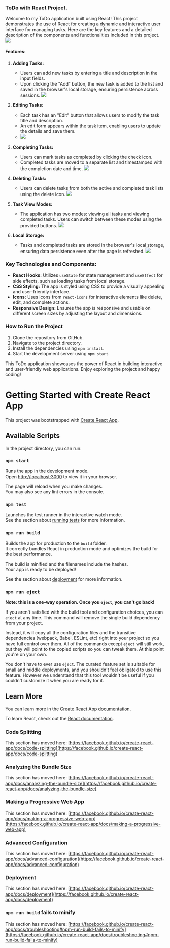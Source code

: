 ### ToDo with React Project.

Welcome to my ToDo application built using React! This project demonstrates the use of React for creating a dynamic and interactive user interface for managing tasks. Here are the key features and a detailed description of the components and functionalities included in this project.
![](https://github.com/singhshivaa/ToDo-with-react/assets/160582204/ead8b497-6b0d-4abf-a19a-d085c3dd2d4e)


#### Features:

1. **Adding Tasks:**
   - Users can add new tasks by entering a title and description in the input fields.
   - Upon clicking the "Add" button, the new task is added to the list and saved in the browser's local storage, ensuring persistence across sessions.
     ![](https://github.com/singhshivaa/ToDo-with-react/assets/160582204/15669af1-2209-4fa5-937e-bea022f5fe3e)

2. **Editing Tasks:**
   - Each task has an "Edit" button that allows users to modify the task title and description.
   - An edit form appears within the task item, enabling users to update the details and save them.
   - ![](https://github.com/singhshivaa/ToDo-with-react/assets/160582204/7a6e15a6-72cf-4612-94fb-5a4e7bd889fa)

3. **Completing Tasks:**
   - Users can mark tasks as completed by clicking the check icon.
   - Completed tasks are moved to a separate list and timestamped with the completion date and time.
     ![](https://github.com/singhshivaa/ToDo-with-react/assets/160582204/4ad9d69d-0dc9-4caf-a77c-c87bf9e2360c)


4. **Deleting Tasks:**
   - Users can delete tasks from both the active and completed task lists using the delete icon.
     ![](https://github.com/singhshivaa/ToDo-with-react/assets/160582204/4bff7ff6-3e30-4701-aec9-b4bf9057c3c4)

5. **Task View Modes:**
   - The application has two modes: viewing all tasks and viewing completed tasks. Users can switch between these modes using the provided buttons.
     ![](https://github.com/singhshivaa/ToDo-with-react/assets/160582204/2544aced-d22f-490d-b6a0-8db9ea68eb32)

6. **Local Storage:**
   - Tasks and completed tasks are stored in the browser's local storage, ensuring data persistence even after the page is refreshed.
     ![](https://github.com/singhshivaa/ToDo-with-react/assets/160582204/a8478498-b7c8-4f61-93b0-136d15b82e4c)

### Key Technologies and Components:

- **React Hooks:** Utilizes `useState` for state management and `useEffect` for side effects, such as loading tasks from local storage.
- **CSS Styling:** The app is styled using CSS to provide a visually appealing and user-friendly interface.
- **Icons:** Uses icons from `react-icons` for interactive elements like delete, edit, and complete actions.
- **Responsive Design:** Ensures the app is responsive and usable on different screen sizes by adjusting the layout and dimensions.

### How to Run the Project

1. Clone the repository from GitHub.
2. Navigate to the project directory.
3. Install the dependencies using `npm install`.
4. Start the development server using `npm start`.

This ToDo application showcases the power of React in building interactive and user-friendly web applications. Enjoy exploring the project and happy coding!








# Getting Started with Create React App

This project was bootstrapped with [Create React App](https://github.com/facebook/create-react-app).

## Available Scripts

In the project directory, you can run:

### `npm start`

Runs the app in the development mode.\
Open [http://localhost:3000](http://localhost:3000) to view it in your browser.

The page will reload when you make changes.\
You may also see any lint errors in the console.

### `npm test`

Launches the test runner in the interactive watch mode.\
See the section about [running tests](https://facebook.github.io/create-react-app/docs/running-tests) for more information.

### `npm run build`

Builds the app for production to the `build` folder.\
It correctly bundles React in production mode and optimizes the build for the best performance.

The build is minified and the filenames include the hashes.\
Your app is ready to be deployed!

See the section about [deployment](https://facebook.github.io/create-react-app/docs/deployment) for more information.

### `npm run eject`

**Note: this is a one-way operation. Once you `eject`, you can't go back!**

If you aren't satisfied with the build tool and configuration choices, you can `eject` at any time. This command will remove the single build dependency from your project.

Instead, it will copy all the configuration files and the transitive dependencies (webpack, Babel, ESLint, etc) right into your project so you have full control over them. All of the commands except `eject` will still work, but they will point to the copied scripts so you can tweak them. At this point you're on your own.

You don't have to ever use `eject`. The curated feature set is suitable for small and middle deployments, and you shouldn't feel obligated to use this feature. However we understand that this tool wouldn't be useful if you couldn't customize it when you are ready for it.

## Learn More

You can learn more in the [Create React App documentation](https://facebook.github.io/create-react-app/docs/getting-started).

To learn React, check out the [React documentation](https://reactjs.org/).

### Code Splitting

This section has moved here: [https://facebook.github.io/create-react-app/docs/code-splitting](https://facebook.github.io/create-react-app/docs/code-splitting)

### Analyzing the Bundle Size

This section has moved here: [https://facebook.github.io/create-react-app/docs/analyzing-the-bundle-size](https://facebook.github.io/create-react-app/docs/analyzing-the-bundle-size)

### Making a Progressive Web App

This section has moved here: [https://facebook.github.io/create-react-app/docs/making-a-progressive-web-app](https://facebook.github.io/create-react-app/docs/making-a-progressive-web-app)

### Advanced Configuration

This section has moved here: [https://facebook.github.io/create-react-app/docs/advanced-configuration](https://facebook.github.io/create-react-app/docs/advanced-configuration)

### Deployment

This section has moved here: [https://facebook.github.io/create-react-app/docs/deployment](https://facebook.github.io/create-react-app/docs/deployment)

### `npm run build` fails to minify

This section has moved here: [https://facebook.github.io/create-react-app/docs/troubleshooting#npm-run-build-fails-to-minify](https://facebook.github.io/create-react-app/docs/troubleshooting#npm-run-build-fails-to-minify)
